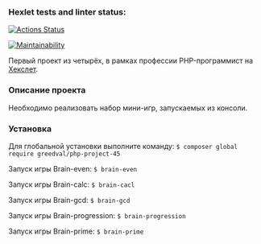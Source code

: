 ### Hexlet tests and linter status:
[![Actions Status](https://github.com/GreedVal/php-project-45/actions/workflows/hexlet-check.yml/badge.svg)](https://github.com/GreedVal/php-project-45/actions)

[![Maintainability](https://api.codeclimate.com/v1/badges/a9c0227cd7c803fd9223/maintainability)](https://codeclimate.com/github/GreedVal/php-project-45/maintainability)

Первый проект из четырёх, в рамках профессии PHP-программист на [Хекслет](https://ru.hexlet.io/professions/php).

### Описание проекта
Необходимо реализовать набор мини-игр, запускаемых из консоли.
### Установка
Для глобальной установки выполните команду:
`$ composer global require greedval/php-project-45`

Запуск игры Brain-even:
`$ brain-even`


Запуск игры Brain-calc:
`$ brain-cacl`


Запуск игры Brain-gcd:
`$ brain-gcd`


Запуск игры Brain-progression:
`$ brain-progression`


Запуск игры Brain-prime:
`$ brain-prime`
